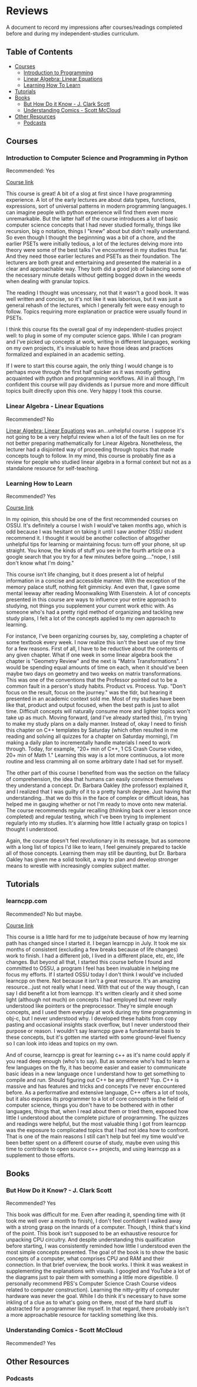 # Reviews

A document to record my impressions after courses/readings completed before and during my independent-studies curriculum.

## Table of Contents

- [Courses](#courses)
  - [Introduction to Programming ](#introduction-to-computer-science-and-programming-in-python)
  - [Linear Algebra: Linear Equations](#linear-algebra---linear-equations)
  - [Learning How To Learn](#learning-how-to-learn)
- [Tutorials](#tutorials)
- [Books](#books)
  - [But How Do it Know - J. Clark Scott](#but-how-do-it-know?---j.-clark-scott)
  - [Understanding Comics - Scott McCloud](#understanding-comics---scott-mccloud)
- [Other Resources](#other-resources)
  - [Podcasts](#podcasts)

## Courses

### Introduction to Computer Science and Programming in Python

Recommended: Yes

[Course link](https://ocw.mit.edu/courses/electrical-engineering-and-computer-science/6-0001-introduction-to-computer-science-and-programming-in-python-fall-2016/)

This course is great! A bit of a slog at first since I have programming experience. A lot of the early lectures are about data types, functions, expressions, sort of universal patterns in modern programming languages. I can imagine people with python experience will find them even more unremarkable. But the latter half of the course introduces a lot of basic computer science concepts that I had never studied formally, things like recursion, big o notation, things I "knew" about but didn't really understand. So even though I thought the beginnning was a bit of a chore, and the earlier PSETs were initially tedious, a lot of the lectures delving more into theory were some of the best talks I've encountered in my studies thus far. And they need those earlier lectures and PSETs as their foundation. The lecturers are both great and entertaining and presented the material in a clear and approachable way. They both did a good job of balancing some of the necessary minute details without getting bogged down in the weeds when dealing with granular topics.

The reading I thought was uncessary, not that it wasn't a good book. It was well written and concise, so it's not like it was laborious, but it was just a general rehash of the lectures, which I generally felt were easy enough to follow. Topics requiring more explanation or practice were usually found in PSETs.

I think this course fits the overall goal of my independent-studies project well: to plug in some of my computer science gaps. While I can program and I've picked up concepts at work, writing in different languages, working on my own projects, it's invaluable to have those ideas and practices formalized and explained in an academic setting. 

If I were to start this course again, the only thing I would change is to perhaps move through the first half quicker as it was mostly getting acquainted with python and programming workflows. All in all though, I'm confident this course will pay dividends as I pursue more and more difficult topics built directly upon this one. Very happy I took this course.

### Linear Algebra - Linear Equations

Recommended? No

[Linear Algebra: Linear Equations](https://www.edx.org/course/linear-equations-part-1) was an...unhelpful course. I suppose it's not going to be a very helpful review when a lot of the fault lies on me for not better preparing mathematically for Linear Algebra. Nonetheless, the lecturer had a disjointed way of proceeding through topics that made concepts tough to follow. In my mind, this course is probably fine as a review for people who studied linear algebra in a formal context but not as a standalone resource for self-teaching.

### Learning How to Learn

Recommended? Yes

[Course link](https://www.coursera.org/learn/learning-how-to-learn)

In my opinion, this should be one of the first recommended courses on OSSU. It's definitely a course I wish I would've taken months ago, which is odd because I was hesitant on taking it until I saw another OSSU student recommend it. I thought it would be another collection of altogether unhelpful tips for learning or maintaining focus: turn off your phone, sit up straight. You know, the kinds of stuff you see in the fourth article on a google search that you try for a few minutes before going...."nope, I still don't know what I'm doing."

This course isn't life changing, but it does present a lot of helpful information in a concise and accessible manner. With the exception of the memory palace stuff, nothing felt gimmicky. And even that, I gave some mental leeway after reading Moonwalking With Eisenstein. A lot of concepts presented in this course are ways to influence your entire approach to studying, not things you supplement your current work ethic with. As someone who's had a pretty rigid method of organizing and tackling new study plans, I felt a lot of the concepts applied to my own approach to learning.

For instance, I've been organizing courses by, say, completing a chapter of some textbook every week. I now realize this isn't the best use of my time for a few reasons. First of all, I have to be reductive about the contents of any given chapter. What if one week in some linear algebra book the chapter is "Geometry Review" and the next is "Matrix Transformations". I would be spending equal amounts of time on each, when it should've been maybe two days on geometry and two weeks on matrix transformations. This was one of the conventions that the Professor pointed out to be a common fault in a person's study habits. Product vs. Process. Yup. "Don't focus on the result, focus on the journey." was the tldr, but hearing it presented in an academic context sold me. Most of my studies have been like that, product and output focused, when the best path is just to allot time. Difficult concepts will naturally consume more and lighter topics won't take up as much. Moving forward, (and I've already started this), I'm trying to make my study plans on a daily manner. Instead of, okay I need to finish this chapter on C++ templates by Saturday (which often resulted in me reading and solving all quizzes for a chapter on Saturday morning), I'm making a daily plan to incrementally handle materials I need to work through. Today, for example, "20+ min of C++, 1 CS Crash Course video, 20+ min of Math 1." Learning this way is a lot more continuous, a lot more routine and less cramming all on some arbitrary date I had set for myself.

The other part of this course I benefited from was the section on the fallacy of comprehension, the idea that humans can easily convince themselves they understand a concept. Dr. Barbara Oakley (the professor) explained it, and I realized that I was guilty of it to a pretty harsh degree. Just having that understanding...that we do this in the face of complex or difficult ideas, has helped me in gauging whether or not I'm ready to move onto new material. The course recommends regular recalling (thinking back over a lesson once completed) and regular testing, which I've been trying to implement regularly into my studies. It's alarming how little I actually grasp on topics I thought I understood.

Again, the course doesn't feel revolutionary in its message, but as someone with a long list of topics I'd like to learn, I feel genuinely prepared to tackle all of those concepts. Learning them may still be daunting, but Dr. Barbara Oakley has given me a solid toolkit, a way to plan and develop stronger means to wrestle with increasingly complex subject matter.

## Tutorials

### learncpp.com

Recommended? No but maybe.

[Course link](https://www.learncpp.com/)

This course is a little hard for me to judge/rate because of how my learning path has changed since I started it. I began learncpp in July. It took me six months of consistent (excluding a few breaks because of life changes) work to finish. I had a different job, I lived in a different place, etc, etc, life changes. But beyond all that, I started this course before I found and committed to OSSU, a program I feel has been invaluable in helping me focus my efforts. If I started OSSU today I don't think I would've included learncpp on there. Not because it isn't a great resource. It's an amazing resource...just not really what I need. With that out of the way though, I can say I did benefit a lot from learncpp. It's written clearly and it shed some light (although not much) on concepts I had employed  but never really understood like pointers or the preprocessor. They're simple enough concepts, and I used them everyday at work during my time programming in obj-c, but I never understood why. I developed these habits from copy pasting and occasional insights stack overflow, but I never understood their purpose or reason. I wouldn't say learncpp gave a fundamental basis to these concepts, but it's gotten me started with some ground-level fluency so I can look into ideas and topics on my own.

And of course, learncpp is great for learning c++ as it's name could apply if you read deep enough (who's to say). But as someone who's had to learn a few languages on the fly, it has become easier and easier to communicate basic ideas in a new language once I understand how to get something to compile and run. Should figuring out C++ be any different? Yup. C++ is massive and has features and tricks and concepts I've never encountered before. As a performative and extensive language, C++ offers a lot of tools, but it also exposes its programmer to a lot of core concepts in the field of computer science, things you don't have to be bothered with in other languages, things that, when I read about them or tried them, exposed how little I understood about the complete picture of programming. The quizzes and readings were helpful, but the most valuable thing I got from learncpp was the exposure to complicated topics that I had not idea how to confront. That is one of the main reasons I still can't help but feel my time would've been better spent on a different course of study, maybe even using this time to contribute to open source c++ projects, and using learncpp as a supplement to those efforts.

## Books

### But How Do it Know? - J. Clark Scott

Recommended? Yes

This book was difficult for me. Even after reading it, spending time with (it took me well over a month to finish), I don't feel confident I walked away with a strong grasp on the innards of a computer. Though, I think that's kind of the point. This book isn't supposed to be an exhaustive resource for unpacking CPU circuitry. And despite understanding this qualification before starting, I was consistently reminded how little I understood even the most simple concepts presented. The goal of the book is to show the basic concepts of a computer, what comprises CPU and RAM and their connection. In that brief overview, the book works. I think it was weakest in supplementing the explanations with visuals. I googled and YouTube a lot of the diagrams just to pair them with something a little more digestible. (I personally recommend PBS's Computer Science Crash Course videos related to computer construction). Learning the nitty-gritty of computer hardware was never the goal. While I do think it's necessary to have some inkling of a clue as to what's going on there, most of the hard stuff is abstracted for a programmer like myself. In that regard, there probably isn't a more approachable resource for tackling something like this.

### Understanding Comics - Scott McCloud

Recommended? Yes

## Other Resources

### Podcasts
